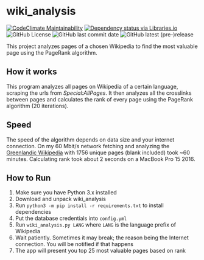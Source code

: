 # wiki_analysis

[![CodeClimate Maintainability](https://img.shields.io/codeclimate/maintainability/NickKaramoff/wiki_analysis.svg)](https://codeclimate.com/github/NickKaramoff/wiki_analysis)
[![Dependency status via Libraries.io](https://img.shields.io/librariesio/github/NickKaramoff/wiki_analysis.svg)](https://libraries.io/github/NickKaramoff/wiki_analysis)  
![GitHub License](https://img.shields.io/github/license/NickKaramoff/wiki_analysis.svg)
![GitHub last commit date](https://img.shields.io/github/last-commit/NickKaramoff/wiki_analysis.svg)
![GitHub latest (pre-)release](https://img.shields.io/github/release-pre/NickKaramoff/wiki_analysis.svg)

This project analyzes pages of a chosen Wikipedia to find the most valuable page
using the PageRank algorithm.

## How it works

This program analyzes all pages on Wikipedia of a certain language, scraping the
urls from _Special:AllPages_. It then analyzes all the crosslinks between pages
and calculates the rank of every page using the PageRank algorithm (20
iterations).

## Speed

The speed of the algorithm depends on data size and your internet connection.
On my 60 Mbit/s network fetching and analyzing the
[Greenlandic Wikipedia](https://kl.wikipedia.org) with 1756 unique pages (blank
included) took ~60 minutes. Calculating rank took about 2 seconds on a MacBook
Pro 15 2016.

## How to Run

1. Make sure you have Python 3.x installed
2. Download and unpack wiki_analysis
3. Run `python3 -m pip install -r requirements.txt` to install dependencies
4. Put the database credentials into `config.yml`
5. Run `wiki_analysis.py LANG` where `LANG` is the language prefix of Wikipedia
6. Wait patiently. Sometimes it may break; the reason being the Internet
   connection. You will be notified if that happens
7. The app will present you top 25 most valuable pages based on rank
